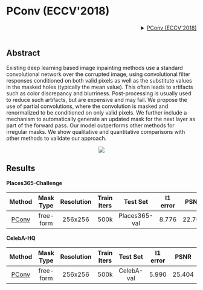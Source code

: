 # PConv (ECCV'2018)

<!-- [ALGORITHM] -->

<details>
<summary align="right"><a href="https://arxiv.org/abs/1804.07723">PConv (ECCV'2018)</a></summary>

```bibtex
@inproceedings{liu2018image,
  title={Image inpainting for irregular holes using partial convolutions},
  author={Liu, Guilin and Reda, Fitsum A and Shih, Kevin J and Wang, Ting-Chun and Tao, Andrew and Catanzaro, Bryan},
  booktitle={Proceedings of the European Conference on Computer Vision (ECCV)},
  pages={85--100},
  year={2018}
}
```

</details>

<br/>

## Abstract

Existing deep learning based image inpainting methods use a standard convolutional network over the corrupted image, using convolutional filter responses conditioned on both valid pixels as well as the substitute values in the masked holes (typically the mean value). This often leads to artifacts such as color discrepancy and blurriness. Post-processing is usually used to reduce such artifacts, but are expensive and may fail. We propose the use of partial convolutions, where the convolution is masked and renormalized to be conditioned on only valid pixels. We further include a mechanism to automatically generate an updated mask for the next layer as part of the forward pass. Our model outperforms other methods for irregular masks. We show qualitative and quantitative comparisons with other methods to validate our approach.

<p align="center">
  <img src="https://user-images.githubusercontent.com/12726765/144175613-1bc9ad1b-072d-4c1f-a97d-1af5be2590bd.png" />
</p>


## Results


**Places365-Challenge**

|                                   Method                                    | Mask Type | Resolution | Train Iters |   Test Set    | l1 error |  PSNR  | SSIM  |                                                                                                                        Download                                                                                                                         |
| :-------------------------------------------------------------------------: | :-------: | :--------: | :---------: | :-----------: | :------: | :----: | :---: | :-----------------------------------------------------------------------------------------------------------------------------------------------------------------------------------------------------------------------------------------------------: |
| [PConv](/configs/inpainting/partial_conv/pconv_256x256_stage2_4x2_places.py) | free-form |  256x256   |    500k     | Places365-val |  8.776   | 22.762 | 0.801 | [model](https://download.openmmlab.com/mmediting/inpainting/pconv/pconv_256x256_stage2_4x2_places_20200619-1ffed0e8.pth) \| [log](https://download.openmmlab.com/mmediting/inpainting/pconv/pconv_256x256_stage2_4x2_places_20200619-1ffed0e8.log.json) |

**CelebA-HQ**

|                                   Method                                    | Mask Type | Resolution | Train Iters |  Test Set  | l1 error |  PSNR  | SSIM  |                                                                                                                        Download                                                                                                                         |
| :-------------------------------------------------------------------------: | :-------: | :--------: | :---------: | :--------: | :------: | :----: | :---: | :-----------------------------------------------------------------------------------------------------------------------------------------------------------------------------------------------------------------------------------------------------: |
| [PConv](/configs/inpainting/partial_conv/pconv_256x256_stage2_4x2_celeba.py) | free-form |  256x256   |    500k     | CelebA-val |  5.990   | 25.404 | 0.853 | [model](https://download.openmmlab.com/mmediting/inpainting/pconv/pconv_256x256_stage2_4x2_celeba_20200619-860f8b95.pth) \| [log](https://download.openmmlab.com/mmediting/inpainting/pconv/pconv_256x256_stage2_4x2_celeba_20200619-860f8b95.log.json) |
